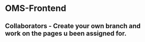 # OMS-Frontend
## Collaborators - Create your own branch and work on the pages u been assigned for.
